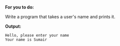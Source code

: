 **For you to do:**

Write a program that takes a user's name and prints it.

**Output:**

```
Hello, please enter your name
Your name is Sumair
```